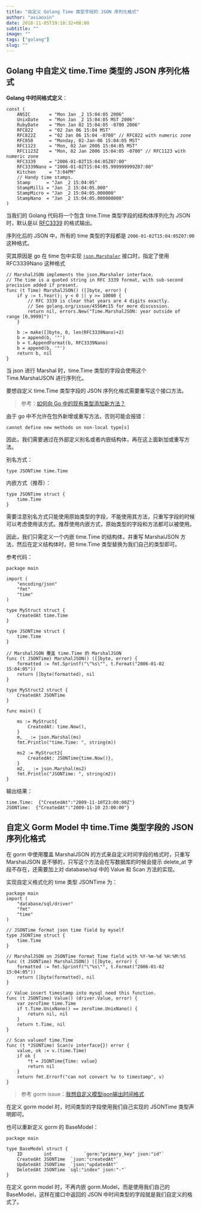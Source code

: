 ```yaml
---
title: "自定义 Golang Time 类型字段的 JSON 序列化格式"
author: "axiaoxin"
date: 2018-11-05T19:18:32+08:00
subtitle: ""
image: ""
tags: ["golang"]
slug: ""
---
```


## Golang 中自定义 time.Time 类型的 JSON 序列化格式

**Golang 中时间格式定义**：

```golang
const (
    ANSIC       = "Mon Jan _2 15:04:05 2006"
    UnixDate    = "Mon Jan _2 15:04:05 MST 2006"
    RubyDate    = "Mon Jan 02 15:04:05 -0700 2006"
    RFC822      = "02 Jan 06 15:04 MST"
    RFC822Z     = "02 Jan 06 15:04 -0700" // RFC822 with numeric zone
    RFC850      = "Monday, 02-Jan-06 15:04:05 MST"
    RFC1123     = "Mon, 02 Jan 2006 15:04:05 MST"
    RFC1123Z    = "Mon, 02 Jan 2006 15:04:05 -0700" // RFC1123 with numeric zone
    RFC3339     = "2006-01-02T15:04:05Z07:00"
    RFC3339Nano = "2006-01-02T15:04:05.999999999Z07:00"
    Kitchen     = "3:04PM"
    // Handy time stamps.
    Stamp      = "Jan _2 15:04:05"
    StampMilli = "Jan _2 15:04:05.000"
    StampMicro = "Jan _2 15:04:05.000000"
    StampNano  = "Jan _2 15:04:05.000000000"
)
```

当我们的 Golang 代码将一个包含 time.Time 类型字段的结构体序列化为 JSON 时，默认是以 [RFC3339](https://github.com/golang/go/blob/master/src/time/format.go#L78) 的格式输出。

序列化后的 JSON 中，所有的 time 类型的字段都是 `2006-01-02T15:04:05Z07:00` 这种格式。

究其原因是 go 在 time 包中实现 [`json.Marshaler`](https://github.com/golang/go/blob/master/src/time/time.go#L1252) 接口时，指定了使用 RFC3339Nano 这种格式

```golang
// MarshalJSON implements the json.Marshaler interface.
// The time is a quoted string in RFC 3339 format, with sub-second precision added if present.
func (t Time) MarshalJSON() ([]byte, error) {
    if y := t.Year(); y < 0 || y >= 10000 {
        // RFC 3339 is clear that years are 4 digits exactly.
        // See golang.org/issue/4556#c15 for more discussion.
        return nil, errors.New("Time.MarshalJSON: year outside of range [0,9999]")
    }

    b := make([]byte, 0, len(RFC3339Nano)+2)
    b = append(b, '"')
    b = t.AppendFormat(b, RFC3339Nano)
    b = append(b, '"')
    return b, nil
}
```

当 json 进行 Marshal 时，time.Time 类型的字段会使用这个 Time.MarshalJSON 进行序列化。

要想自定义 time.Time 类型字段的 JSON 序列化格式需要重写这个接口方法。

> 参考：[如何向 Go 中的现有类型添加新方法？](https://stackoverflow.com/questions/28800672/how-to-add-new-methods-to-an-existing-type-in-go)

由于 go 中不允许在包外新增或重写方法，否则可能会报错：

```text
cannot define new methods on non-local type[s]
```

因此，我们需要通过在外部定义别名或者内嵌结构体，再在这上面新加或重写方法。

别名方式：

```golang
type JSONTime time.Time
```

内嵌方式（推荐）：

```golang
type JSONTime struct {
    time.Time
}
```

需要注意别名方式只能使用原始类型的字段，不能使用其方法，只重写字段的时候可以考虑使用该方式。推荐使用内嵌方式，原始类型的字段和方法都可以被使用。

因此，我们只需定义一个内嵌 time.Time 的结构体，并重写 MarshalJSON 方法，然后在定义结构体时，把 time.Time 类型替换为我们自己的类型即可。

参考代码：

```golang
package main

import (
	"encoding/json"
	"fmt"
	"time"
)

type MyStruct struct {
	CreatedAt time.Time
}

type JSONTime struct {
	time.Time
}

// MarshalJSON 覆盖 time.Time 的 MarshalJSON
func (t JSONTime) MarshalJSON() ([]byte, error) {
	formatted := fmt.Sprintf("\"%s\"", t.Format("2006-01-02 15:04:05"))
	return []byte(formatted), nil
}

type MyStruct2 struct {
	CreatedAt JSONTime
}

func main() {

	ms := MyStruct{
		CreatedAt: time.Now(),
	}
	m, _ := json.Marshal(ms)
	fmt.Println("time.Time: ", string(m))

	ms2 := MyStruct2{
		CreatedAt: JSONTime{time.Now()},
	}
	m2, _ := json.Marshal(ms2)
	fmt.Println("JSONTime: ", string(m2))
}
```

输出结果：

```text
time.Time:  {"CreatedAt":"2009-11-10T23:00:00Z"}
JSONTime:  {"CreatedAt":"2009-11-10 23:00:00"}
```

## 自定义 Gorm Model 中 time.Time 类型字段的 JSON 序列化格式

在 gorm 中使用覆盖 MarshalJSON 的方式来自定义时间字段的格式时，只重写 MarshalJSON 是不够的，只写这个方法会在写数据库的时候会提示 delete_at 字段不存在，还需要加上对 database/sql 中的 Value 和 Scan 方法的实现。


实现自定义格式化的 time 类型 JSONTime 为：

```golang
package main
import (
    "database/sql/driver"
    "fmt"
    "time"
)

// JSONTime format json time field by myself
type JSONTime struct {
    time.Time
}

// MarshalJSON on JSONTime format Time field with %Y-%m-%d %H:%M:%S
func (t JSONTime) MarshalJSON() ([]byte, error) {
    formatted := fmt.Sprintf("\"%s\"", t.Format("2006-01-02 15:04:05"))
    return []byte(formatted), nil
}

// Value insert timestamp into mysql need this function.
func (t JSONTime) Value() (driver.Value, error) {
    var zeroTime time.Time
    if t.Time.UnixNano() == zeroTime.UnixNano() {
        return nil, nil
    }
    return t.Time, nil
}

// Scan valueof time.Time
func (t *JSONTime) Scan(v interface{}) error {
    value, ok := v.(time.Time)
    if ok {
        *t = JSONTime{Time: value}
        return nil
    }
    return fmt.Errorf("can not convert %v to timestamp", v)
}
```

> 参考 gorm issue：[我想自定义模型json输出时间格式](https://github.com/go-gorm/gorm/issues/1611)

在定义 gorm model 时，时间类型的字段使用我们自己实现的 JSONTime 类型声明即可。

也可以重新定义 gorm 的 BaseModel：

```golang
package main

type BaseModel struct {
    ID        int            `gorm:"primary_key" json:"id"`
    CreatedAt JSONTime  `json:"createdAt"`
    UpdatedAt JSONTime  `json:"updatedAt"`
    DeletedAt JSONTime `sql:"index" json:"-"`
}
```

在定义 gorm model 时，不再内嵌 gorm.Model，而是使用我们自己的 BaseModel，这样在接口中返回的 JSON 中时间类型的字段就是我们自定义的格式了。
